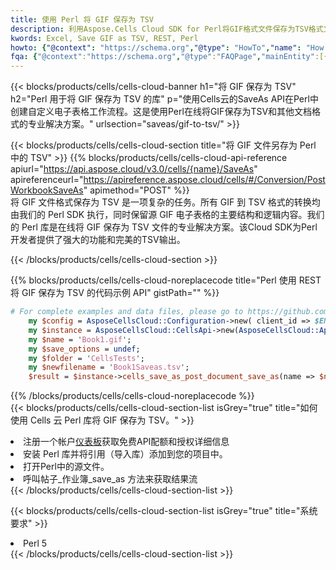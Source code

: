 ```yaml
---
title: 使用 Perl 将 GIF 保存为 TSV
description: 利用Aspose.Cells Cloud SDK for Perl将GIF格式文件保存为TSV格式文件。
kwords: Excel, Save GIF as TSV, REST, Perl
howto: {"@context": "https://schema.org","@type": "HowTo","name": "How to save GIF as TSV using the Cells Cloud Perl library.","description": "How to save GIF as TSV using the Cells Cloud Perl library.","image": {"@type": "ImageObject"},"url": "/perl/saveas/gif-to-tsv/","step": [{ "@type": "HowToStep","name": "How to save GIF as TSV using the Cells Cloud Perl library. step 1", "image": {"@type": "ImageObject",},"url": "/perl/saveas/gif-to-tsv/","text": "Register an account at <a href='https://dashboard.aspose.cloud/'>Dashboard</a> to get free API quota & authorization details",},{ "@type": "HowToStep","name": "How to save GIF as TSV using the Cells Cloud Perl library. step 1", "image": {"@type": "ImageObject",},"url": "/perl/saveas/gif-to-tsv/","text": "Install Perl library and add the reference (import the library) to your project.",},{ "@type": "HowToStep","name": "How to save GIF as TSV using the Cells Cloud Perl library. step 1", "image": {"@type": "ImageObject",},"url": "/perl/saveas/gif-to-tsv/","text": "Open the source file in Perl.",},{ "@type": "HowToStep","name": "How to save GIF as TSV using the Cells Cloud Perl library. step 1", "image": {"@type": "ImageObject",},"url": "/perl/saveas/gif-to-tsv/","text": "Call post_workbook_save_as method to get the resultant stream",}, ],"supply": {"@type": "HowToSupply","name": "document"},"tool": [{"@type": "HowToTool","name": "VIM, Visual Studio Code, Eclipse"},{"@type": "HowToTool","name": "Aspose Cells"}],"totalTime": "PT6M"}
fqa: {"@context":"https://schema.org","@type":"FAQPage","mainEntity":[{"@type":"Question","name":"Why save file as other formats file in C# using REST API?","acceptedAnswer":{"@type":"Answer","text":"Documents are encoded in many ways, and some files may be incompatible with the software you use. To open and read such files, just save them as appropriate file formats.<br/><ol><li>Install .NET SDK and add the reference (import the library) to your project.</li><li>Open the source file in C# using REST API.</li><li>Call the PostWorkbookSaveAsRequest() method, passing an output filename with required extension.</li><li>Get the result of save as a separate file.</li></ol>"}},{"@type":"Question","name":"What file formats can I save as with your C# library?","acceptedAnswer":{"@type":"Answer","text":"We support a variety of file formats for conversion using .NET library, including XLSX, Excel, xls , PDF, CSV, HTML, Markdown, XML, PNG, JPG, TIFF, Json, TXT and many more."}},{"@type":"Question","name":"What is the maximum allowed file size for conversion using this .NET library?","acceptedAnswer":{"@type":"Answer","text":"There are no file size limits for format conversions using .NET library."}}]}
---
```

{{< blocks/products/cells/cells-cloud-banner h1="将 GIF 保存为 TSV" h2="Perl 用于将 GIF 保存为 TSV 的库" p="使用Cells云的SaveAs API在Perl中创建自定义电子表格工作流程。这是使用Perl在线将GIF保存为TSV和其他文档格式的专业解决方案。" urlsection="saveas/gif-to-tsv/" >}}

{{< blocks/products/cells/cells-cloud-section title="将 GIF 文件另存为 Perl 中的 TSV" >}}
{{% blocks/products/cells/cells-cloud-api-reference apiurl="https://api.aspose.cloud/v3.0/cells/{name}/SaveAs" apireferenceurl="https://apireference.aspose.cloud/cells/#/Conversion/PostWorkbookSaveAs" apimethod="POST" %}}
<br/>
将 GIF 文件格式保存为 TSV 是一项复杂的任务。所有 GIF 到 TSV 格式的转换均由我们的 Perl SDK 执行，同时保留源 GIF 电子表格的主要结构和逻辑内容。我们的 Perl 库是在线将 GIF 保存为 TSV 文件的专业解决方案。该Cloud SDK为Perl开发者提供了强大的功能和完美的TSV输出。

{{< /blocks/products/cells/cells-cloud-section >}}

{{% blocks/products/cells/cells-cloud-noreplacecode title="Perl 使用 REST 将 GIF 保存为 TSV 的代码示例 API" gistPath="" %}}
  
```perl
# For complete examples and data files, please go to https://github.com/aspose-cells-cloud/aspose-cells-cloud-perl/
    my $config = AsposeCellsCloud::Configuration->new( client_id => $ENV{'ProductClientId'}, client_secret => $ENV{'ProductClientSecret'});
    my $instance = AsposeCellsCloud::CellsApi->new(AsposeCellsCloud::ApiClient->new( $config));
    my $name = 'Book1.gif';
    my $save_options = undef;
    my $folder = 'CellsTests';
    my $newfilename = 'Book1Saveas.tsv';
    $result = $instance->cells_save_as_post_document_save_as(name => $name,save_options => $save_options, newfilename => $newfilename, folder => $folder);
```
  
{{% /blocks/products/cells/cells-cloud-noreplacecode %}}
<br/>
{{< blocks/products/cells/cells-cloud-section-list isGrey="true" title="如何使用 Cells 云 Perl 库将 GIF 保存为 TSV。" >}}
<li>注册一个帐户<a href="https://dashboard.aspose.cloud/">仪表板</a>获取免费API配额和授权详细信息</li>
<li>安装 Perl 库并将引用（导入库）添加到您的项目中。</li>
<li>打开Perl中的源文件。</li>
<li>呼叫帖子_作业簿_save_as 方法来获取结果流</li>
{{< /blocks/products/cells/cells-cloud-section-list >}}

{{< blocks/products/cells/cells-cloud-section-list isGrey="true" title="系统要求" >}}
<li>Perl 5</li>
{{< /blocks/products/cells/cells-cloud-section-list >}}
